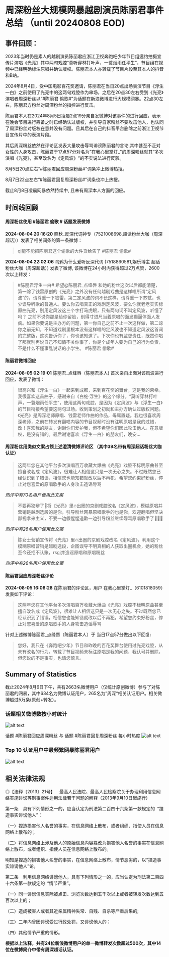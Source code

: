# 周深粉丝大规模网暴越剧演员陈丽君事件总结 （until 20240808 EOD)


## 事件回顾：

2023年当时仍是素人的越剧演员陈丽君应浙江卫视奔跑吧少年节目组邀约拍摄宣传片演唱《光亮》其中两句戏腔“莫听穿林打叶声，一蓑烟雨任平生”，节目组在视频中已经明确标注原唱并确认版权。陈丽君本人亦转载了节目片段至其本人的抖音和B站。

2024年8月4日，受中国电影百花奖邀请，陈丽君在当日20点出场表演节目《浮生一白》之前使用了光亮中的这两句戏腔作为串场，之后在20点30左右受到《光亮》演唱者周深粉丝以“#陈丽君 偷歌#”为话题在新浪微博进行大规模网暴。22点30左右，陈丽君方粉丝对周深粉丝的指控进行反击。

陈丽君本人在2024年8月5日凌晨2点19分亲自发微博对该事件的进行回应，表示在晚会节目进行筹备之时已经确认过版权，并引导自家粉丝不要攻击他人，也认同了周深粉丝对版权在意并没有问题。且其后在自己的抖音平台删除之前浙江卫视节目宣传片中的表演片段。

其后周深粉丝依然在评论区发表大量攻击辱骂诽谤陈丽君的言论,其中甚至不乏对女性的人身攻击，陈丽君于17点57分对名为”在我心里掌灯_"的周深粉丝就其“多次演唱《光亮》，甚至改名为《定风波》“的不实说法进行反驳。

8月5日20点左右“#陈丽君回应周深粉丝#”词条冲上微博热搜。

8月7日22点左右“#陈丽君回复周深粉丝#”词条也冲上热搜。

截止8月8日凌晨网暴依然持续中, 且未有周深本人方面的回应。 

## 时间线回顾

#### 周深粉丝使用 #陈丽君 偷歌 # 话题发表微博
**2024-08-04 20:16:20** 照秋_反深代词神专（7521008698,超话粉丝大咖（周深超话））发表了相关词条的第一条微博： 
> ql能不能把陈丽君这个偷歌的大件货给告了 #陈丽君 偷歌#

**2024-08-04 22:02:06** 乌鸦为什么爱听反深代词 (7518860581,娱乐博主 超话粉丝大咖（周深超话）) 发表了微博, 该微博在24小时内获得超过2万点赞，2600次以上转发：
> #陈丽君浮生一白#
希望@陈丽君_点绛唇 和她的粉丝这次以后都能清楚，第一除了钱雷原创的《光亮》之外没有任何越剧戏曲是这样唱所谓“定风波”的，请尊重一下钱雷，第二定风波的词不长这样，请尊重一下苏轼，也少误导听歌的普通人。要么你去唱真正的戏剧定风波，要么你就老老实实标原曲光亮，别用定风波这三个字打马虎眼，只有两句词不叫定风波，听懂了吗？
之前不说你那是给你留脸，别得寸进尺当着原唱的面发癫逼体面人发疯。如果你要说是主办方的问题，第一你自己之前不止一次这样做，第二谅你之前无知，不知道戏剧里根本没有这样唱的定风波也不知道定风波这首词的完整版，这次告诉你了，你也该知道了。下次你也有监督责任，既然你唱了那就别再说自己不知情不关你事了，你是个成年人要为自己的行为负责，不是什么不懂事乱说话的小学生。
#陈丽君 偷歌#

#### 陈丽君微博回应
**2024-08-05 02:19:01** 陈丽君_点绛唇（陈丽君本人) 首次亲自出面对该风波进行回应，发表了微博：
> 很高兴和《浮生一白》一起来到成都，来到百花奖的舞台，这是我的荣幸。我很喜欢这首曲子，感谢来自《白蛇·浮生》的这个缘分。“莫听穿林打叶声，一蓑烟雨任平生”，使用这两句戏腔，是因为《定风波》与《浮生一白》的节目衔接希望要这两句过场。收到策划之初就和主办方确认过版权问题。《光亮》是周深老师原唱、钱雷老师作曲的作品，毋庸置疑。我也很喜欢周深老师，之前在转发有翻唱内容的节目视频时没有注明原唱是我的过错，改！喜欢我的朋友，谢谢你们爱护我，但不希望你们因此攻击他人。在意版权，是没有错的。最后谢谢喜欢《浮生一白》的朋友们，晚安…

#### 周深粉丝用类似文案占领上述澄清微博评论区 （其中39名带有周深超话粉丝大咖认证）
> 这两年您在其他平台多次演唱百万收藏大爆曲《光亮》戏腔不标明原曲甚至擅自改名成《定风波》，很难让人相信这只是一次无心之失。不过既然您已经认识到了错误，相信您也能知错就改以后不再犯，希望您约束好粉丝，停止对您喜爱的原唱歌手的人身攻击造谣辱骂

*热评中有70名用户使用此文案*

> 不要再狡辩了📢将《光亮》里🔥出圈的京剧戏腔改名《定风波》，模糊原唱并营销是越剧选段的是你，引导粉丝网暴原唱歌手的也是你，欢迎翻唱但坚决鄙视拿来主义，不要一边假惺惺道歉一边引导粉丝继续辱骂原唱歌手了📢📢📢

*热评中有26名用户使用此文案*

> 陈女士营销宣传将《光亮》里🔥出圈的京剧戏腔改名《定风波》，利用这个模糊原唱营销是越剧选段，企图误导不明真相的人获取出圈机会，她的粉丝至今还拒不认账，rsgj并造谣原唱和原唱粉丝

*热评中有26名用户使用此文案*

#### 陈丽君回应周深粉丝评论
**2024-08-05 16:08:28** 在陈丽君的评论区，用户 在我心里掌灯_（6101818059）发表如下评论：
>这两年您在其他平台多次演唱百万收藏大爆曲《光亮》戏腔不标明原曲甚至擅自改名成《定风波》，很难让人相信这只是一次无心之失。不过既然您已经认识到了错误，相信您也能知错就改以后不再犯，希望您约束好粉丝，停止对您喜爱的原唱歌手的人身攻击造谣辱骂

针对上述微博陈丽君_点绛唇（陈丽君本人）于 当日17点57分做出以下回复:
>您好，我只在《奔跑吧少年》节目和昨晚的百花奖舞台使用过光亮戏腔，从未有改名的行为。转载了节目视频未标注原唱是我的问题，我认可并删除，但您说的不是事实，也请您慎言。


## Summary of Statistics
截止2024年8月6日下午，共有2663名微博用户（仅统计原创微博）参与了对陈丽君的网暴，其中634名为微博认证用户，265名为”周深“相关认证用户。相关微博超过5万条(原创+转发）。
### 话题相关微博数按小时统计
![alt text](https://github.com/LucasLin2023/Cyberbullying/blob/main/topic_trend_with_explanation.png)

话题 #陈丽君回应周深粉丝 与 话题 #陈丽君回复周深粉丝 每小时热度
![alt text](https://github.com/LucasLin2023/Cyberbullying/blob/main/response_trend.png)

### Top 10 认证用户中最频繁网暴陈丽君用户
![alt text](https://github.com/LucasLin2023/Cyberbullying/blob/main/freq_poster.png)


## 相关法律法规
◎【法释〔2013〕21号】  最高人民法院、最高人民检察院关于办理利用信息网络实施诽谤等刑事案件适用法律若干问题的解释（2013年9月10日起施行）

第一条  具有下列情形之一的，应当认定为刑法第二百四十六条第一款规定的 “捏造事实诽谤他人”：

（一）捏造损害他人名誉的事实，在信息网络上散布，或者组织、指使人员在信息网络上散布的；

（二）将信息网络上涉及他人的原始信息内容篡改为损害他人名誉的事实在信息网络上散布，或者组织、指使人员在信息网络上散布的。

明知是捏造的损害他人名誉的事实，在信息网络上散布，情节恶劣的，以“捏造事实诽谤他人”论。

第二条  利用信息网络诽谤他人，具有下列情形之一的，应当认定为刑法第二百四十六条第一款规定的 “情节严重”。

（一）同一诽谤信息实际被点击、浏览次数达到五千次以上或者被转发次数达到五百次以上的；

（二）造成被害人或者其近亲属精神失常、自残、自杀等严重后果的;

（三）二年内曾因诽谤受过行政处罚，又诽谤他人的；

（四）其他情节严重的情形。

**根据以上法释，共有24位新浪微博用户的单一微博转发次数超过500次，其中14位在微博简介中带有周深超话认证。**
